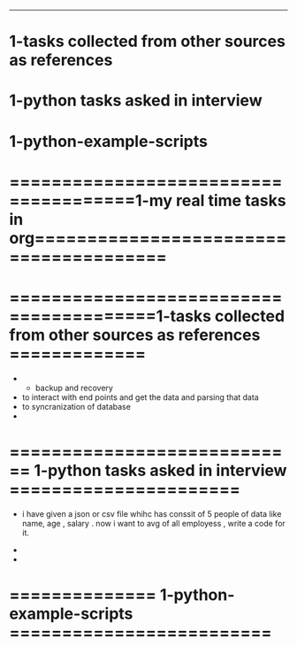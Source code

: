 ---

# 1-tasks collected from other sources  as references
# 1-python tasks asked in interview 
# 1-python-example-scripts 
# 
# 
# 
# 
# 
# 
# 
# 
# 
# 

# ======================================1-my real time tasks in org======================================= 


# ========================================1-tasks collected from other sources  as references =============
- - backup and recovery 
- to interact with end points and get the data and parsing that data
- to syncranization of database
- 

# ============================ 1-python tasks asked in interview  ======================

- i have given a json or csv file whihc has conssit of 5 people of data like name, age , salary . now i want to avg of all employess , write a code for it.
- 


-

# ============== 1-python-example-scripts =========================

